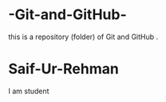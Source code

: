 # -Git-and-GitHub-
this is a repository (folder)  of Git and GitHub . 

# Saif-Ur-Rehman 
I am student
